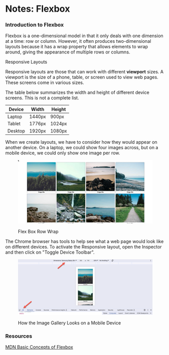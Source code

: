 # Notes: Flexbox

### Introduction to Flexbox

Flexbox is a one-dimensional model in that it only deals with one dimension at a time: row or column. However, it often produces two-dimensional layouts because it has a wrap property that allows elements to wrap around, giving the appearance of multiple rows or columns.

Responsive Layouts

Responsive layouts are those that can work with different **viewport** sizes.  A viewport is the size of a phone, table, or screen used to view web pages.  These screens come in various sizes.

The table below summarizes the width and height of different device screens.  This is not a complete list.

| Device  | Width  | Height |
| ------- | ------ | ------ |
| Laptop  | 1440px | 900px  |
| Tablet  | 1776px | 1024px |
| Desktop | 1920px | 1080px |

When we create layouts, we have to consider how they would appear on another device. On a laptop, we could show four images across, but on a mobile device, we could only show one image per row.

<figure><img src="../../.gitbook/assets/image (1).png" alt=""><figcaption><p>Flex Box Row Wrap</p></figcaption></figure>

The Chrome browser has tools to help see what a web page would look like on different devices. To activate the Responsive layout, open the Inspector and then click on "Toggle Device Toolbar".

<figure><img src="../../.gitbook/assets/image.png" alt=""><figcaption><p>How the Image Gallery Looks on a Mobile Device </p></figcaption></figure>

### Resources

[MDN Basic Concepts of Flexbox](https://developer.mozilla.org/en-US/docs/Web/CSS/CSS\_flexible\_box\_layout/Basic\_concepts\_of\_flexbox)

